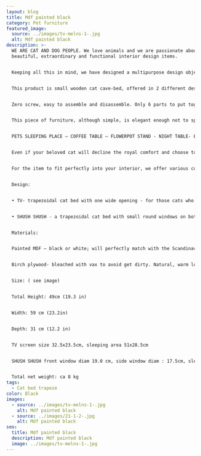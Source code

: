 ```yaml
---
layout: blog
title: Mdf painted black
category: Pet furniture
featured_image:
  source: ../images/tv-melns-1-.jpg
  alt: Mdf painted black
description: >-
  WE ARE CAT AND DOG PEOPLE. We love animals and we are passionate about
  beautiful, extraordinary and functional interior design items.


  Keeping all this in mind, we have designed a multipurpose design object that will perfectly suit in every pet-lover’s house!


  This product is small wooden cat cave-bed, offered in 2 different design versions, each in 3 possible colours.


  Zero screw, easy to assemble and disassemble. Only 6 parts to put together. Material birch plywood bleached or painted mdf in black or white.


  This piece of furniture, although simple, is elegant enough not to spoil the overall look of your home interior. Can be used not only as a bed for your pet, but also as a bedside or coffee table, pot stand or small entryway stool. An appropriate size beige or graphite grey minky fleece pillow also available to buy.


  PETS SLEEPING PLACE – COFFEE TABLE – FLOWERPOT STAND - NIGHT TABLE- ENTRANCE BENCH


  Even if your beloved cat will decline the royal comfort and choose to sleep elsewhere, you will easily find another practical and equally stylish application for the object – use it as a coffee table or a flowerpot stand.


  For the item to fit perfectly into your interior, we offer various colour, design and material options:


  Design:


  • TV- trapezoidal cat bed with one wide opening - for those cats who like to watch what's going on around them while sleeping.


  • SHUSH SHUSH - a trapezoidal cat bed with small round windows on both sides and in the front - for those cats who love peace and like to hide from the noise of the house, quietly watching what's going on around them.


  Materials:


  Painted MDF – black or white; will perfectly match with the Scandinavian minimalistic interior design!


  Birch plywood- bleached with vax to avoid get dirty. Natural, warm look.


  Size: ( see image)


  Total Height: 49cm (19.3 in)


  Width: 59 cm (23.2in)


  Depth: 31 cm (12.2 in)


  TV screen size 32.5x23.5cm, sleeping area 51x28.5cm


  SHUSH SHUSH front window diam 19.0 cm, side window diam : 17.5cm, sleeping area 51x28.5cm


  Total net weight: ca 8 kg
tags:
  - Cat bed trapeze
color: Black
images:
  - source: ../images/tv-melns-1-.jpg
    alt: Mdf painted black
  - source: ../images/21-1-2-.jpg
    alt: Mdf painted black
seo:
  title: Mdf painted black
  description: Mdf painted black
  image: ../images/tv-melns-1-.jpg
---
```

